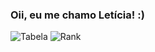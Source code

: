 ### Oii, eu me chamo Letícia! :)
![Tabela](https://github-readme-stats.vercel.app/api?username=leehssf&theme=midnight-purple&show_icons=true)
![Rank](https://github-readme-stats.vercel.app/api/top-langs/?username=leehssf&layout=compact)
